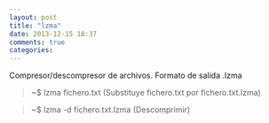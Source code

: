 ```yaml
---
layout: post
title: "lzma"
date: 2013-12-15 18:37
comments: true
categories: 
---
```

Compresor/descompresor de archivos. Formato de salida .lzma

>~$ lzma fichero.txt (Substituye fichero.txt por fichero.txt.lzma)

>~$ lzma -d fichero.txt.lzma (Descomprimir)

